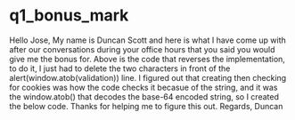 # q1_bonus_mark
  <script type="application/javascript">
    if (location.hostname === "localhost" || location.hostname === "127.0.0.1") {
        var validation = Cookies.get("validation");
        if (validation.length > 1) {
          var validation = Cookies.get('validation');
          document.getElementById('pageHTML').style.display = "block";
          document.getElementById('verificationString').innerHTML = validation;
          alert(window.atob(validation));
        }
    }
  </script>
 
 
 
  Hello Jose,
  My name is Duncan Scott and here is what I have come up with after our conversations during your office hours that you said you would give me the bonus for. Above is the code that reverses the implementation, to do it, I just had to delete the two characters in front of the alert(window.atob(validation)) line. I figured out that creating then checking for cookies was how the code checks it becasue of the string, and it was the window.atob() that decodes the base-64 encoded string, so I created the below code. Thanks for helping me to figure this out.
  Regards, Duncan



  <script>
function myFunction() {
alert(window.atob("TW96aWxsYS81LjAgKFdpbmRvd3MgTlQgMTAuMDsgV2luNjQ7IHg2NCkgQXBwbGVXZWJLaXQvNTM3LjM2IChLSFRNTCwgbGlrZSBHZWNrbykgQ2hyb21lLzc2LjAuMzgwOS4xMzIgU2FmYXJpLzUzNy4zNjo6aD03MjA6Onc9MTI4MDo6cGx1Z2luX25hbWU9Q2hyb21lIFBERiBQbHVnaW46OjQ1MDEwMDY0NjQ1MzczNjc2MDM4MDkxMzI1MzczNjM3MjAxMjgwMjQ="));
}
</script>
